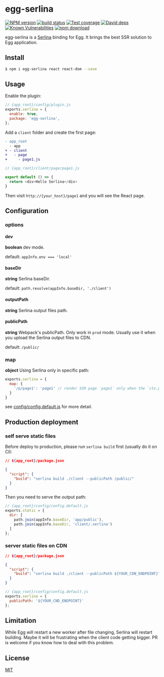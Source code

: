 # egg-serlina

[![NPM version][npm-image]][npm-url]
[![build status][travis-image]][travis-url]
[![Test coverage][codecov-image]][codecov-url]
[![David deps][david-image]][david-url]
[![Known Vulnerabilities][snyk-image]][snyk-url]
[![npm download][download-image]][download-url]

[npm-image]: https://img.shields.io/npm/v/egg-serlina.svg?style=flat-square
[npm-url]: https://npmjs.org/package/egg-serlina
[travis-image]: https://img.shields.io/travis/eggjs/egg-serlina.svg?style=flat-square
[travis-url]: https://travis-ci.org/eggjs/egg-serlina
[codecov-image]: https://img.shields.io/codecov/c/github/eggjs/egg-serlina.svg?style=flat-square
[codecov-url]: https://codecov.io/github/eggjs/egg-serlina?branch=master
[david-image]: https://img.shields.io/david/eggjs/egg-serlina.svg?style=flat-square
[david-url]: https://david-dm.org/eggjs/egg-serlina
[snyk-image]: https://snyk.io/test/npm/egg-serlina/badge.svg?style=flat-square
[snyk-url]: https://snyk.io/test/npm/egg-serlina
[download-image]: https://img.shields.io/npm/dm/egg-serlina.svg?style=flat-square
[download-url]: https://npmjs.org/package/egg-serlina

egg-serlina is a [Serlina](https://github.com/djyde/serlina) binding for Egg. It brings the best SSR solution to Egg application.

## Install

```bash
$ npm i egg-serlina react react-dom --save
```

## Usage

Enable the plugin:

```js
// {app_root}/config/plugin.js
exports.serlina = {
  enable: true,
  package: 'egg-serlina',
};
```

Add a `client` folder and create the first page:

```diff
- app_root
  - app
+ - client
+   - page
+     - page1.js
```

```js
// {app_root}/client/page/page1.js

export default () => {
  return <div>Hello Serlina</div>
}
```

Then visit `http://{your_host}/page1` and you will see the React page.

## Configuration

### options

#### dev

**boolean** dev mode. 

default: `appInfo.env === 'local'`

#### baseDir

**string** Serlina baseDir.

default: `path.resolve(appInfo.baseDir, './client')`

#### outputPath

**string** Serlina output files path.

#### publicPath

**string** Webpack's publicPath. Only work in `prod` mode. Usually use it when you upload the Serlina output files to CDN.

default: `/public/`

### map

**object** Using Serlina only in specific path:

```js
exports.serlina = {
  map: {
    '/p/page1': 'page1' // render SSR page `page1` only when the `ctx.path` is `/p/page1`
  }
}
```

see [config/config.default.js](config/config.default.js) for more detail.

## Production deployment

### self serve static files

Before deploy to production, please run `serlina build` first (usually do it on CI):

```json
// ${app_root}/package.json

{
  "script": {
    "build": "serlina build ./client --publicPath /public/"
  }
}
```

Then you need to serve the output path:

```js
// {app_root}/config/config.default.js
exports.static = {
  dir: [
    path.join(appInfo.baseDir, 'app/public'),
    path.join(appInfo.baseDir, 'client/.serlina')
  ]
};
```

### server static files on CDN

```json
// ${app_root}/package.json

{
  "script": {
    "build": "serlina build ./client --publicPath ${YOUR_CDN_ENDPOINT}"
  }
}
```

```js
// {app_root}/config/config.default.js
exports.serlina = {
  publicPath: '${YOUR_CND_ENDPOINT}'
};
```

## Limitation

While Egg will restart a new worker after file changing, Serlina will restart building. Maybe it will be frustrating when the client code getting bigger. PR is welcome if you know how to deal with this problem.

## License

[MIT](LICENSE)
